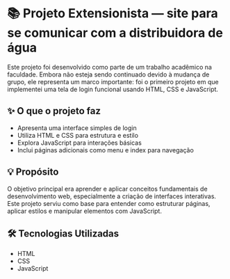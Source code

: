 # 📚 Projeto Extensionista — site para se comunicar com a distribuidora de água

Este projeto foi desenvolvido como parte de um trabalho acadêmico na faculdade. Embora não esteja sendo continuado devido à mudança de grupo, ele representa um marco importante: foi o primeiro projeto em que implementei uma tela de login funcional usando HTML, CSS e JavaScript.

## ✨ O que o projeto faz

- Apresenta uma interface simples de login
- Utiliza HTML e CSS para estrutura e estilo
- Explora JavaScript para interações básicas
- Inclui páginas adicionais como menu e index para navegação

## 💡 Propósito

O objetivo principal era aprender e aplicar conceitos fundamentais de desenvolvimento web, especialmente a criação de interfaces interativas. Este projeto serviu como base para entender como estruturar páginas, aplicar estilos e manipular elementos com JavaScript.

## 🛠️ Tecnologias Utilizadas

- HTML
- CSS
- JavaScript
